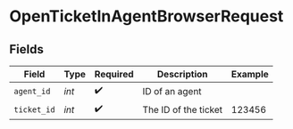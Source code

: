 # OpenTicketInAgentBrowserRequest


## Fields

| Field                | Type                 | Required             | Description          | Example              |
| -------------------- | -------------------- | -------------------- | -------------------- | -------------------- |
| `agent_id`           | *int*                | :heavy_check_mark:   | ID of an agent       |                      |
| `ticket_id`          | *int*                | :heavy_check_mark:   | The ID of the ticket | 123456               |
